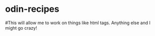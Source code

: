 # odin-recipes
#This will allow me to work on things like html tags. 
Anything else and I might go crazy!